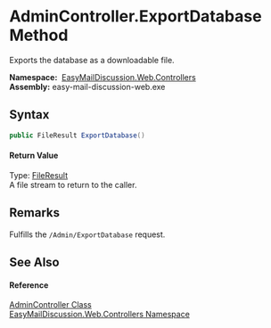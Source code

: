 AdminController.ExportDatabase Method
=====================================
Exports the database as a downloadable file.

  **Namespace:**  [EasyMailDiscussion.Web.Controllers][1]  
  **Assembly:** easy-mail-discussion-web.exe

Syntax
------

```csharp
public FileResult ExportDatabase()
```

#### Return Value
Type: [FileResult][2]  
 A file stream to return to the caller. 

Remarks
-------
 Fulfills the `/Admin/ExportDatabase` request. 

See Also
--------

#### Reference
[AdminController Class][3]  
[EasyMailDiscussion.Web.Controllers Namespace][1]  

[1]: ../README.md
[2]: https://docs.microsoft.com/dotnet/api/microsoft.aspnetcore.mvc.fileresult
[3]: README.md